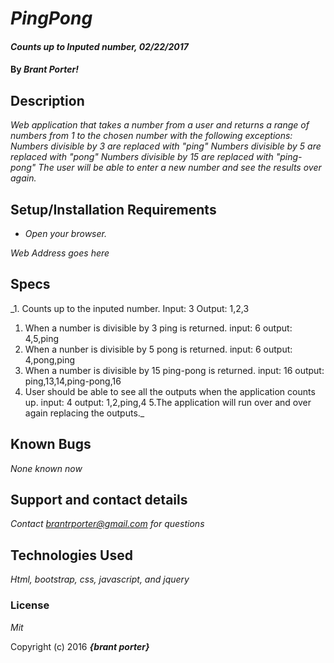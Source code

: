 # _PingPong_

#### _Counts up to Inputed number, 02/22/2017_

#### By _**Brant Porter!**_

## Description

_Web application that takes a number from a user and returns a range of numbers from 1 to the chosen number with the following exceptions:
Numbers divisible by 3 are replaced with "ping"
Numbers divisible by 5 are replaced with "pong"
Numbers divisible by 15 are replaced with "ping-pong"
The user will be able to enter a new number and see the results over again._

## Setup/Installation Requirements

* _Open your browser._

_Web Address goes here_

## Specs

_1. Counts up to the inputed number.
Input: 3
Output: 1,2,3
1. When a number is divisible by 3 ping is returned.
input: 6
output: 4,5,ping
2. When a nunber is divisible by 5 pong is returned.
input: 6
output: 4,pong,ping
3. When a number is divisible by 15 ping-pong is returned.
input: 16
output: ping,13,14,ping-pong,16
4. User should be able to see all the outputs when the application counts up.
input: 4
output: 1,2,ping,4
5.The application will run over and over again replacing the outputs._

## Known Bugs

_None known now_

## Support and contact details

_Contact brantrporter@gmail.com for questions_

## Technologies Used

_Html, bootstrap, css, javascript, and jquery_

### License

*Mit*

Copyright (c) 2016 **_{brant porter}_**
